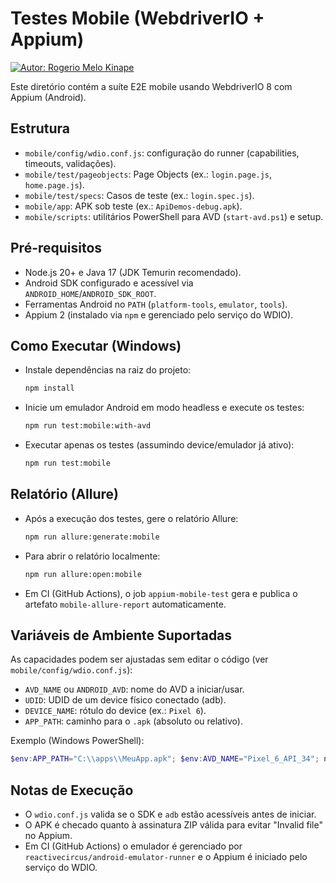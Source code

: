 # Testes Mobile (WebdriverIO + Appium)
[![Autor: Rogerio Melo Kinape](https://img.shields.io/badge/autor-Rogerio%20Melo%20Kinape-blue)](#autor)

Este diretório contém a suíte E2E mobile usando WebdriverIO 8 com Appium (Android).

## Estrutura

- `mobile/config/wdio.conf.js`: configuração do runner (capabilities, timeouts, validações).
- `mobile/test/pageobjects`: Page Objects (ex.: `login.page.js`, `home.page.js`).
- `mobile/test/specs`: Casos de teste (ex.: `login.spec.js`).
- `mobile/app`: APK sob teste (ex.: `ApiDemos-debug.apk`).
- `mobile/scripts`: utilitários PowerShell para AVD (`start-avd.ps1`) e setup.

## Pré-requisitos

- Node.js 20+ e Java 17 (JDK Temurin recomendado).
- Android SDK configurado e acessível via `ANDROID_HOME`/`ANDROID_SDK_ROOT`.
- Ferramentas Android no `PATH` (`platform-tools`, `emulator`, `tools`).
- Appium 2 (instalado via `npm` e gerenciado pelo serviço do WDIO).

## Como Executar (Windows)

- Instale dependências na raiz do projeto:

  ```bash
  npm install
  ```

- Inicie um emulador Android em modo headless e execute os testes:

  ```bash
  npm run test:mobile:with-avd
  ```

- Executar apenas os testes (assumindo device/emulador já ativo):

  ```bash
  npm run test:mobile
  ```

## Relatório (Allure)

- Após a execução dos testes, gere o relatório Allure:

  ```bash
  npm run allure:generate:mobile
  ```

- Para abrir o relatório localmente:

  ```bash
  npm run allure:open:mobile
  ```

- Em CI (GitHub Actions), o job `appium-mobile-test` gera e publica o artefato
  `mobile-allure-report` automaticamente.

## Variáveis de Ambiente Suportadas

As capacidades podem ser ajustadas sem editar o código (ver `mobile/config/wdio.conf.js`):

- `AVD_NAME` ou `ANDROID_AVD`: nome do AVD a iniciar/usar.
- `UDID`: UDID de um device físico conectado (adb).
- `DEVICE_NAME`: rótulo do device (ex.: `Pixel 6`).
- `APP_PATH`: caminho para o `.apk` (absoluto ou relativo).

Exemplo (Windows PowerShell):

```powershell
$env:APP_PATH="C:\\apps\\MeuApp.apk"; $env:AVD_NAME="Pixel_6_API_34"; npm run test:mobile:win
```

## Notas de Execução

- O `wdio.conf.js` valida se o SDK e `adb` estão acessíveis antes de iniciar.
- O APK é checado quanto à assinatura ZIP válida para evitar "Invalid file" no Appium.
- Em CI (GitHub Actions) o emulador é gerenciado por `reactivecircus/android-emulator-runner` e o Appium é iniciado pelo serviço do WDIO.
